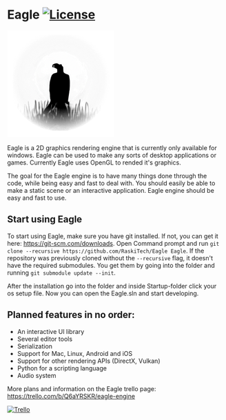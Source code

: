 # Eagle [![License](https://img.shields.io/github/license/RaskiTech/Eagle.svg)](https://github.com/RaskiTech/Eagle/blob/master/LICENSE)

![Eagle](Eagle/Assets/EagleLogo.png?raw=true "Eagle")

Eagle is a 2D graphics rendering engine that is currently only available for windows. Eagle can be used to make any sorts of desktop applications or games. Currently Eagle uses OpenGL to rended it's graphics.

The goal for the Eagle engine is to have many things done through the code, while being easy and fast to deal with. You should easily be able to make a static scene or an interactive application. Eagle engine should be easy and fast to use. 

## Start using Eagle
To start using Eagle, make sure you have git installed. If not, you can get it here: https://git-scm.com/downloads.
Open Command prompt and run `git clone --recursive https://github.com/RaskiTech/Eagle Eagle`.
If the repository was previously cloned without the `--recursive` flag, it doesn't have the required submodules. You get them by going into the folder and running `git submodule update --init`.

After the installation go into the folder and inside Startup-folder click your os setup file. Now you can open the Eagle.sln and start developing.

## Planned features in no order:
- An interactive UI library
- Several editor tools
- Serialization
- Support for Mac, Linux, Android and iOS
- Support for other rendering APIs (DirectX, Vulkan)
- Python for a scripting language
- Audio system


More plans and information on the Eagle trello page: https://trello.com/b/Q6aYRSKR/eagle-engine

[![Trello](https://img.shields.io/badge/%40RaskiTech--blue.svg?style=social&logo=Trello)](https://trello.com/b/Q6aYRSKR/eagle-engine)

